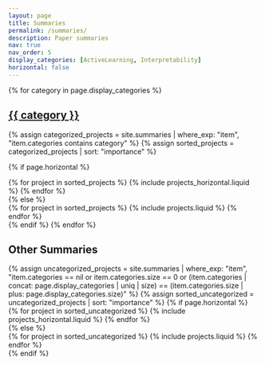 ```yaml
---
layout: page
title: Summaries
permalink: /summaries/
description: Paper summaries
nav: true
nav_order: 5
display_categories: [ActiveLearning, Interpretability]
horizontal: false
---
```


<!-- pages/summaries.md -->
<div class="projects">

<!-- Display categorized projects -->
  {% for category in page.display_categories %}
  <a id="{{ category }}" href=".#{{ category }}">
    <h2 class="category">{{ category }}</h2>
  </a>
 {% assign categorized_projects = site.summaries | where_exp: "item", "item.categories contains category" %}
  {% assign sorted_projects = categorized_projects | sort: "importance" %}
  <!-- Generate cards for each project -->
  {% if page.horizontal %}
  <div class="container">
    <div class="row row-cols-1 row-cols-md-2">
    {% for project in sorted_projects %}
      {% include projects_horizontal.liquid %}
    {% endfor %}
    </div>
  </div>
  {% else %}
  <div class="row row-cols-1 row-cols-md-3">
    {% for project in sorted_projects %}
      {% include projects.liquid %}
    {% endfor %}
  </div>
  {% endif %}
  {% endfor %}
<h2 class="category">Other Summaries</h2>
{% assign uncategorized_projects = site.summaries | where_exp: "item", "item.categories == nil or item.categories.size == 0 or (item.categories | concat: page.display_categories | uniq | size) == (item.categories.size | plus: page.display_categories.size)" %}
{% assign sorted_uncategorized = uncategorized_projects | sort: "importance" %}
{% if page.horizontal %}
<div class="container">
  <div class="row row-cols-1 row-cols-md-2">
  {% for project in sorted_uncategorized %}
    {% include projects_horizontal.liquid %}
  {% endfor %}
  </div>
</div>
{% else %}
<div class="row row-cols-1 row-cols-md-3">
  {% for project in sorted_uncategorized %}
    {% include projects.liquid %}
  {% endfor %}
</div>
{% endif %}
</div>